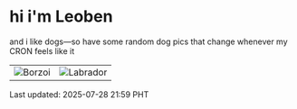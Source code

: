 # hi i'm Leoben

and i like dogs—so have some random dog pics that change whenever my CRON feels like it

|  |  |
|--------|----------|
| ![Borzoi](https://random-dog-vercel.vercel.app/api/random-borzoi?v=1753711186) | ![Labrador](https://random-dog-vercel.vercel.app/api/random-labrador?v=1753711186) |

Last updated: 2025-07-28 21:59 PHT
